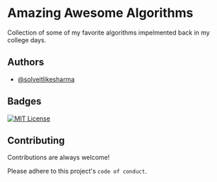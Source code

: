 
# Amazing Awesome Algorithms

Collection of some of my favorite algorithms impelmented back in my college days.


## Authors

- [@solveitlikesharma](https://leetcode.com/solveitlikesharma/)


## Badges

[![MIT License](https://img.shields.io/badge/License-MIT-green.svg)](https://choosealicense.com/licenses/mit/)

## Contributing

Contributions are always welcome!

Please adhere to this project's `code of conduct`.

